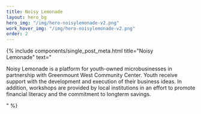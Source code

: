 ```yaml
---
title: Noisy Lemonade
layout: hero_bg
hero_img: "/img/hero-noisylemonade-v2.png"
work_hover_img: "/img/hero-noisylemonade-v2.png"
order: 2
---
```


<div class="single_post_wrapper">
	{% include components/single_post_meta.html
		title="Noisy<br/>Lemonade"
		text="<p>Noisy Lemonade is a platform for youth-owned microbusinesses in partnership with Greenmount West Community Center. Youth receive support with the development and execution of their business ideas. In addition, workshops are provided by local institutions in an effort to promote financial literacy and the commitment to longterm savings.</p>"
	%}
</div>
